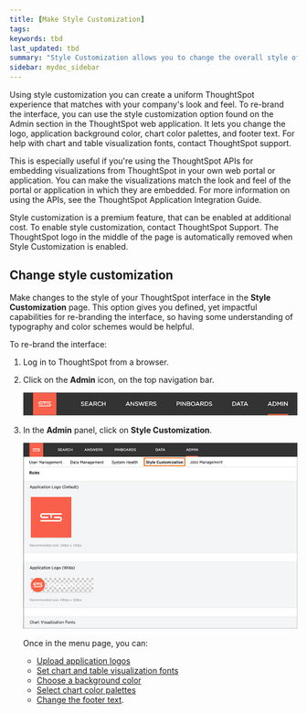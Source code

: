 ```yaml
---
title: [Make Style Customization]
tags:
keywords: tbd
last_updated: tbd
summary: "Style Customization allows you to change the overall style of your ThoughtSpot interface. "
sidebar: mydoc_sidebar
---
```

Using style customization you can create a uniform ThoughtSpot experience that matches with your company's look and feel. To re-brand the interface, you can use the style customization option found on the Admin section in the ThoughtSpot web application. It lets you change the logo, application background color, chart color palettes, and footer text. For help with chart and table visualization fonts, contact ThoughtSpot support.

This is especially useful if you're using the ThoughtSpot APIs for embedding visualizations from ThoughtSpot in your own web portal or application. You can make the visualizations match the look and feel of the portal or application in which they are embedded. For more information on using the APIs, see the ThoughtSpot Application Integration Guide.

Style customization is a premium feature, that can be enabled at additional cost. To enable style customization, contact ThoughtSpot Support. The ThoughtSpot logo in the middle of the page is automatically removed when Style Customization is enabled.


## Change style customization

Make changes to the style of your ThoughtSpot interface in the **Style Customization** page. This option gives you defined, yet impactful capabilities for re-branding the interface, so having some understanding of typography and color schemes would be helpful.

To re-brand the interface:

1. Log in to ThoughtSpot from a browser.
2. Click on the **Admin** icon, on the top navigation bar.

    ![](/pages/images/admin_icon.png)

3. In the **Admin** panel, click on **Style Customization**.

     ![](/pages/images/style_customization.png "Style Customization menu")

    Once in the menu page, you can:

    -   [Upload application logos](upload_application_logos.html#)
    -   [Set chart and table visualization fonts](set_chart_and_table_visualization_fonts.html#)
    -   [Choose a background color](choose_background_color.html#)
    -   [Select chart color palettes](select_chart_color_palettes.html#)
    -   [Change the footer text](change_the_footer_text.html#).
